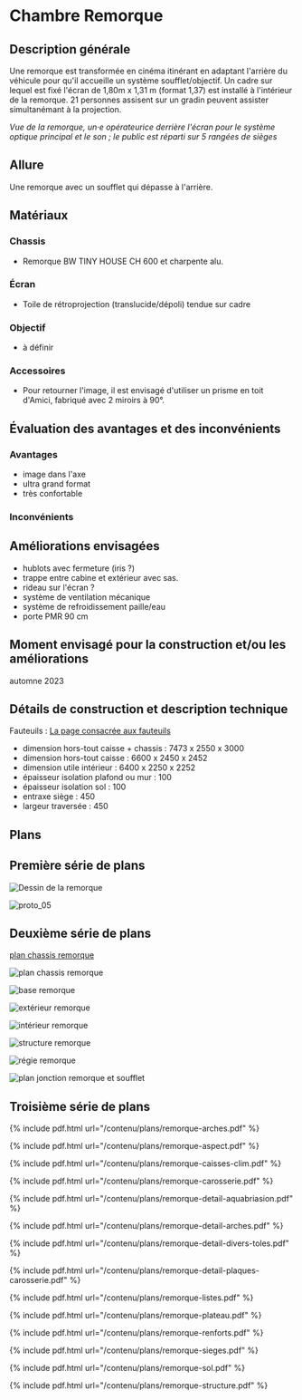 #  Chambre Remorque

## Description générale
Une remorque est transformée en cinéma itinérant en adaptant l'arrière du véhicule pour qu'il accueille un système soufflet/objectif. Un cadre sur lequel est fixé l'écran de 1,80m x 1,31 m (format 1,37) est installé à l'intérieur de la remorque. 21 personnes assisent sur un gradin peuvent assister simultanémant à la projection.


*Vue de la remorque, un&middot;e opérateurice derrière l'écran pour le système optique principal et le son ; le public est réparti sur 5 rangées de sièges*

## Allure
Une remorque avec un soufflet qui dépasse à l'arrière.

## Matériaux

### Chassis
- Remorque BW TINY HOUSE CH 600 et charpente alu.

### Écran
- Toile de rétroprojection (translucide/dépoli) tendue sur cadre

### Objectif
- à définir

### Accessoires
- Pour retourner l'image, il est envisagé d'utiliser un prisme en toit d'Amici, fabriqué avec 2 miroirs à 90°.

## Évaluation des avantages et des inconvénients

### Avantages
- image dans l'axe
- ultra grand format
- très confortable

### Inconvénients

## Améliorations envisagées
- hublots avec fermeture (iris ?)
- trappe entre cabine et extérieur avec sas.
- rideau sur l'écran ?
- système de ventilation mécanique
- système de refroidissement paille/eau
- porte PMR 90 cm

## Moment envisagé pour la construction et/ou les améliorations
automne 2023

## Détails de construction et description technique

Fauteuils : [La page consacrée aux fauteuils](technique/fauteuils.md)

- dimension hors-tout caisse + chassis : 7473 x 2550 x 3000
- dimension hors-tout caisse : 6600 x 2450 x 2452
- dimension utile intérieur : 6400 x 2250 x 2252
- épaisseur isolation plafond ou mur : 100
- épaisseur isolation sol : 100
- entraxe siège : 450
- largeur traversée : 450

## Plans

## Première série de plans

![Dessin de la remorque](/contenu/dessins/remorque.png)

![proto_05](/contenu/plans/proto_05.jpg)

## Deuxième série de plans

[plan chassis remorque](/contenu/plans/doc_bw_tiny_house_ch600.pdf)

![plan chassis remorque](/contenu/plans/doc_bw_tiny_house_ch600.jpg)

![base remorque](/contenu/plans/remorque_base_V02.jpeg)

![extérieur remorque](/contenu/plans/remorque_ext_V02.jpeg)

![intérieur remorque](/contenu/plans/remorque_int_V02.jpeg)

![structure remorque](/contenu/plans/remorque_structure_V02.jpeg)

![régie remorque](/contenu/plans/remorque_regie_V01.jpeg)

![plan jonction remorque et soufflet](/contenu/plans/planchette_largeur_utile_V02.jpeg)

## Troisième série de plans

{% include pdf.html url="/contenu/plans/remorque-arches.pdf" %}

{% include pdf.html url="/contenu/plans/remorque-aspect.pdf" %}

{% include pdf.html url="/contenu/plans/remorque-caisses-clim.pdf" %}

{% include pdf.html url="/contenu/plans/remorque-carosserie.pdf" %}

{% include pdf.html url="/contenu/plans/remorque-detail-aquabriasion.pdf" %}

{% include pdf.html url="/contenu/plans/remorque-detail-arches.pdf" %}

{% include pdf.html url="/contenu/plans/remorque-detail-divers-toles.pdf" %}

{% include pdf.html url="/contenu/plans/remorque-detail-plaques-carosserie.pdf" %}

{% include pdf.html url="/contenu/plans/remorque-listes.pdf" %}

{% include pdf.html url="/contenu/plans/remorque-plateau.pdf" %}

{% include pdf.html url="/contenu/plans/remorque-renforts.pdf" %}

{% include pdf.html url="/contenu/plans/remorque-sieges.pdf" %}

{% include pdf.html url="/contenu/plans/remorque-sol.pdf" %}

{% include pdf.html url="/contenu/plans/remorque-structure.pdf" %}



